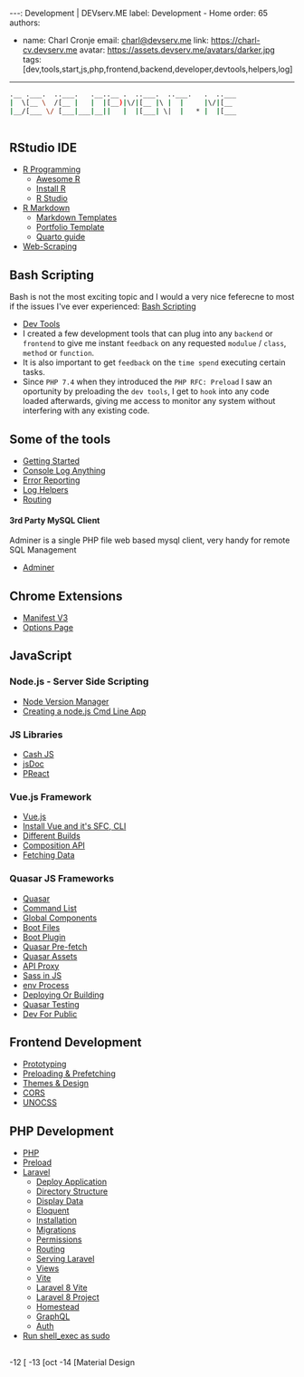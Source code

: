 ---: Development | DEVserv.ME
label: Development - Home
order: 65
authors:
  - name: Charl Cronje
    email: charl@devserv.me
    link: https://charl-cv.devserv.me
    avatar: https://assets.devserv.me/avatars/darker.jpg
tags: [dev,tools,start,js,php,frontend,backend,developer,devtools,helpers,log]
---
```sh
.__ .___.  ..___.   .__..__ .  ..___.  ..___.   .  ..___
|  \[__ \  /[__ |   |  |[__)|\/|[__ |\ |  |     |\/|[__ 
|__/[___ \/ [___|___|__||   |  |[___| \|  |   * |  |[___
                                                        
```
## RStudio IDE

- [R Programming](./rLang/README.md)
   - [Awesome R](./rLang/awesomer.md)
   - [Install R](./rLang/installR.md)
   - [R Studio](./rLang/rstudio.md)
- [R Markdown](./rLang/rmd.md)
  - [Markdown Templates](./rLang/mdTemplates.md)
  - [Portfolio Template](./rLang/cvTemplare.md)
  - [Quarto guide](./rLang/quartoGuide.md)
- [Web-Scraping](./rLang/webScraping.md)

## Bash Scripting

Bash is not the most exciting topic and I would a very nice feferecne to most if the issues I've ever experienced: [Bash Scripting](https://www.javatpoint.com/bash-scripting)

- [Dev Tools](./devTools/README.md)
- I created a few development tools that can plug into any `backend` or `frontend` to give me instant `feedback` on any requested `modulue` / `class`, `method` or `function`.
- It is also important to get `feedback` on the `time spend` executing certain tasks.
- Since `PHP 7.4` when they introduced the `PHP RFC: Preload` I saw an oportunity by preloading the `dev tools`, I get to `hook` into any code loaded afterwards, giving me access to monitor any system without interfering with any existing code.

## Some of the tools

- [Getting Started](./devTools/README.md)
- [Console Log Anything](./devTools/consoleLog.md)
- [Error Reporting](./devTools/errorReporting.md)
- [Log Helpers](./devTools/logHelpers.md)
- [Routing](./devTools/route.md)

#### 3rd Party MySQL Client

Adminer is a single PHP file web based mysql client, very handy for remote SQL Management

- [Adminer](./devTools/adminer.md)

## Chrome Extensions

- [Manifest V3](./chromeExt/manifestV3.md)
- [Options Page](./chromeExt/optionsPage.md)

## JavaScript

### Node.js - Server Side Scripting

- [Node Version Manager](./node/nvm.md)
- [Creating a node.js Cmd Line App](./node/nodecli.md)

### JS Libraries

- [Cash JS](./js/libs/cash-js.md)
- [jsDoc](./js/libs/jsDoc.md)
- [PReact](./js/libs/PReact.md)

### Vue.js Framework

- [Vue.js](./js/vue/README.md)
- [Install Vue and it's SFC, CLI](./js/vue/installVue.md)
- [Different Builds](./js/vue/differentBuilds.md)
- [Composition API](./js/vue/composition/api.md)
- [Fetching Data](./js/vue/composition/fetchData.md)

### Quasar JS Frameworks  

- [Quasar](./js/quasar/README.md)
- [Command List](./js/quasar/commandList.md)
- [Global Components](./js/quasar/globalComponents.md)
- [Boot Files](./js/quasar/bootFiles.md)
- [Boot Plugin](./js/quasar/bootPlugin.md)
- [Quasar Pre-fetch](./js/quasar/quasarPrefetch.md)
- [Quasar Assets](./js/quasar/quasarAssets.md)
- [API Proxy](./js/quasar/apiProxy.md)
- [Sass in JS](./js/quasar/sassInJs.md)
- [env Process](./js/quasar/envProcess.md)
- [Deploying Or Building](./js/quasar/deployingOrBuilding.md)
- [Quasar Testing](./js/quasar/quasarTesting.md)
- [Dev For Public](./js/quasar/devForPublic.md)

## Frontend Development

- [Prototyping](./prototyping/README.md)
- [Preloading & Prefetching](./html/prefetchAndPreload.md)
- [Themes & Design](./themesAndDesign.md)
- [CORS](./cors.md)
- [UNOCSS](./css/unocss.md)

## PHP Development

- [PHP](./php/README.md)
- [Preload](./php/preload.md)
- [Laravel](./php/laravel/README.md)
  - [Deploy Application](./php/laravel/Deploy.md)
  - [Directory Structure](./php/laravel/directoryStructure.md)
  - [Display Data](./php/laravel/DisplayData.md)
  - [Eloquent](./php/laravel/Eloquent.md)
  - [Installation](./php/laravel/Installation.md)
  - [Migrations](./php/laravel/Migrations.md)
  - [Permissions](./php/laravel/Permissions.md)
  - [Routing](./php/laravel/Routing.md)
  - [Serving Laravel](./php/laravel/servingLaravel.md)
  - [Views](./php/laravel/Views.md)
  - [Vite](./php/laravel/README.md)
  - [Laravel 8 Vite](./php/laravel/Laravel8Vite/README.md)
  - [Laravel 8 Project](./php/laravel/Laravel8Project/README.md)
  - [Homestead](./php/laravel/Homestead/README.md)
  - [GraphQL](./php/laravel/GraphQL/README.md)
  - [Auth](./php/laravel/Auth/README.md)
- [Run shell_exec as sudo](./php/shellExec/README.md)



## 

-12 [
-13 [oct
-14 [Material Design 
